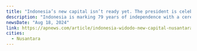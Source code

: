 ```yaml
---
title: "Indonesia’s new capital isn’t ready yet. The president is celebrating Independence Day there anyway"
description: "Indonesia is marking 79 years of independence with a ceremony in its future new capital of Nusantara, a city still under construction."
newsDate: "Aug 18, 2024"
link: https://apnews.com/article/indonesia-widodo-new-capital-nusantara-43641d95d2d88caeda772c87dffc0f236
cities:
  - Nusantara
---
```

